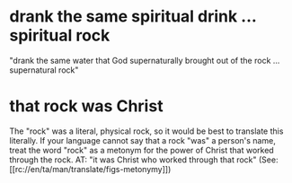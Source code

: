 # drank the same spiritual drink ... spiritual rock

"drank the same water that God supernaturally brought out of the rock ... supernatural rock"

# that rock was Christ

The "rock" was a literal, physical rock, so it would be best to translate this literally. If your language cannot say that a rock "was" a person's name, treat the word "rock" as a metonym for the power of Christ that worked through the rock. AT: "it was Christ who worked through that rock" (See: [[rc://en/ta/man/translate/figs-metonymy]])

